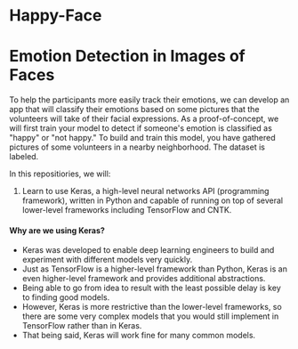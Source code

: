 # Happy-Face
# Emotion Detection in Images of Faces
To help the participants more easily track their emotions, we can develop an app that will classify their emotions based on some pictures that the volunteers will take of their facial expressions.
As a proof-of-concept, we will first train your model to detect if someone's emotion is classified as "happy" or "not happy."
To build and train this model, you have gathered pictures of some volunteers in a nearby neighborhood. The dataset is labeled.

In this repositiories, we will:
1. Learn to use Keras, a high-level neural networks API (programming framework), written in Python and capable of running on top of several lower-level frameworks including TensorFlow and CNTK. 

#### Why are we using Keras? 

* Keras was developed to enable deep learning engineers to build and experiment with different models very quickly. 
* Just as TensorFlow is a higher-level framework than Python, Keras is an even higher-level framework and provides additional abstractions. 
* Being able to go from idea to result with the least possible delay is key to finding good models. 
* However, Keras is more restrictive than the lower-level frameworks, so there are some very complex models that you would still implement in TensorFlow rather than in Keras. 
* That being said, Keras will work fine for many common models. 
